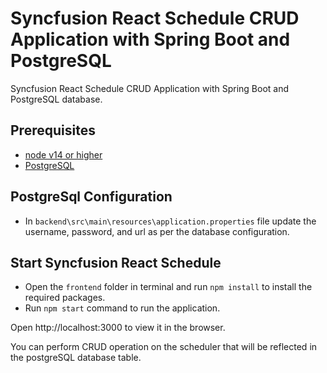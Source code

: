 # Syncfusion React Schedule CRUD Application with Spring Boot and PostgreSQL
Syncfusion React Schedule CRUD Application with Spring Boot and PostgreSQL database.

## Prerequisites
- [node v14 or higher](https://nodejs.org)
- [PostgreSQL](https://www.postgresql.org/)

## PostgreSql Configuration

- In `backend\src\main\resources\application.properties` file update the username, password, and url as per the database configuration.

## Start Syncfusion React Schedule 

- Open the `frontend` folder in terminal and run `npm install` to install the required packages. 
- Run `npm start` command to run the application.

Open http://localhost:3000 to view it in the browser.

You can perform CRUD operation on the scheduler that will be reflected in the postgreSQL database table.
